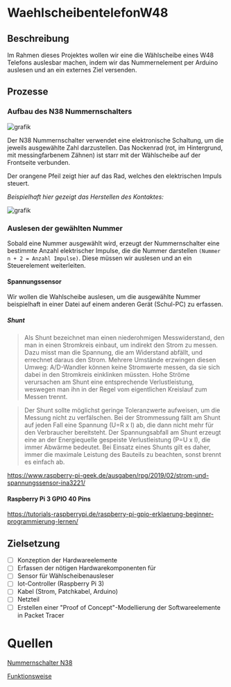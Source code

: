 # WaehlscheibentelefonW48

## Beschreibung

Im Rahmen dieses Projektes wollen wir eine die Wählscheibe eines W48 Telefons auslesbar machen, indem wir das Nummernelement per Arduino auslesen und an ein externes Ziel versenden.

## Prozesse

### Aufbau des N38 Nummernschalters
![grafik](https://user-images.githubusercontent.com/69843539/222415091-131c2bbd-e8e3-494b-afca-9eecb5d05f55.png)

Der N38 Nummernschalter verwendet eine elektronische Schaltung, um die jeweils ausgewählte Zahl darzustellen. Das Nockenrad (rot, im Hintergrund, mit messingfarbenem Zähnen) ist starr mit der Wählscheibe auf der Frontseite verbunden.

Der orangene Pfeil zeigt hier auf das Rad, welches den elektrischen Impuls steuert.

*Beispielhaft hier gezeigt das Herstellen des Kontaktes:*

![grafik](https://user-images.githubusercontent.com/69843539/222415148-465c6221-bb20-4c55-9a29-936e778b8555.png)

### Auslesen der gewählten Nummer

Sobald eine Nummer ausgewählt wird, erzeugt der Nummernschalter eine bestimmte Anzahl elektrischer Impulse, die die Nummer darstellen `(Nummer n + 2 = Anzahl Impulse)`. Diese müssen wir auslesen und an ein Steuerelement weiterleiten.

#### Spannungssensor

Wir wollen die Wahlscheibe auslesen, um die ausgewählte Nummer beispielhaft in einer Datei auf einem anderen Gerät (Schul-PC) zu erfassen.

##### Shunt

>Als Shunt bezeichnet man einen niederohmigen Messwiderstand, den man in einen Stromkreis einbaut, um indirekt den Strom zu messen. Dazu misst man die Spannung, die am Widerstand abfällt, und errechnet daraus den Strom. Mehrere Umstände erzwingen diesen Umweg: A/D-Wandler können keine Stromwerte messen, da sie sich dabei in den Stromkreis einklinken müssten. Hohe Ströme verursachen am Shunt eine entsprechende Verlustleistung, weswegen man ihn in der Regel vom eigentlichen Kreislauf zum Messen trennt.

>Der Shunt sollte möglichst geringe Toleranzwerte aufweisen, um die Messung nicht zu verfälschen. Bei der Strommessung fällt am Shunt auf jeden Fall eine Spannung (U=R x I) ab, die dann nicht mehr für den Verbraucher bereitsteht. Der Spannungsabfall am Shunt erzeugt eine an der Energiequelle gespeiste Verlustleistung (P=U x I), die immer Abwärme bedeutet. Bei Einsatz eines Shunts gilt es daher, immer die maximale Leistung des Bauteils zu beachten, sonst brennt es einfach ab.

https://www.raspberry-pi-geek.de/ausgaben/rpg/2019/02/strom-und-spannungssensor-ina3221/

#### Raspberry Pi 3 GPIO 40 Pins

https://tutorials-raspberrypi.de/raspberry-pi-gpio-erklaerung-beginner-programmierung-lernen/

## Zielsetzung

- [ ]	Konzeption der Hardwareelemente
- [ ]	Erfassen der nötigen Hardwarekomponenten für
- [ ]	Sensor für Wählscheibenausleser
- [ ]	Iot-Controller (Raspberry Pi 3)
- [ ]	Kabel (Strom, Patchkabel, Arduino)
- [ ]	Netzteil
- [ ]	Erstellen einer "Proof of Concept"-Modellierung der Softwareelemente in Packet Tracer

# Quellen
[Nummernschalter N38](https://elektronikbasteln.pl7.de/nummernschalter-n38)

[Funktionsweise](https://elektronikbasteln.pl7.de/nummernschalter-funktionsweise)
